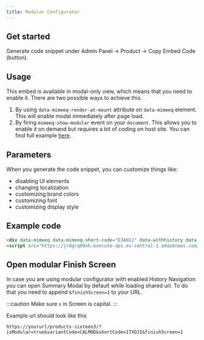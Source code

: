```yaml
---
title: Modular Configurator
---
```


## Get started

Generate code snippet under Admin Panel -> Product -> Copy Embed Code (button).

## Usage

This embed is available in modal-only view, which means that you need to enable it. There are two possible ways to achieve this.

1. By using `data-mimeeq-render-at-mount` attribute on `data-mimeeq` element. This will enable modal immediately after page load.
2. By firing `mimeeq-show-modular` event on your `document`. This allows you to enable it on demand but requires a bit of coding on host site. You can find full example [here](/guides-modular).

## Parameters

When you generate the code snippet, you can customize things like:

- disabling UI elements
- changing localization
- customizing brand colors
- customizing font
- customizing display style

## Example code

```html
<div data-mimeeq data-mimeeq-short-code="E3AN1J" data-withhistory data-locale="en"></div>
<script src="https://jrdgrq09nk.execute-api.eu-central-1.amazonaws.com/api/cpq/get-embed-short-code-data?shortCode=E3AN1J&html=1" rel="script" type="application/javascript" async></script>
```

## Open modular Finish Screen

In case you are using modular configurator with enabled History Navigation you can open Summary Modal by default while loading shared url.
To do that you need to append `&finishScreen=1` to your URL.


:::caution
Make sure `s` in Screen is capital. 
:::

Example url should look like this 

`https://yoururl/products-sixteen3/?isModular=true&variantCode=CALMOD&shortCode=1TXDJI&finishScreen=1`
